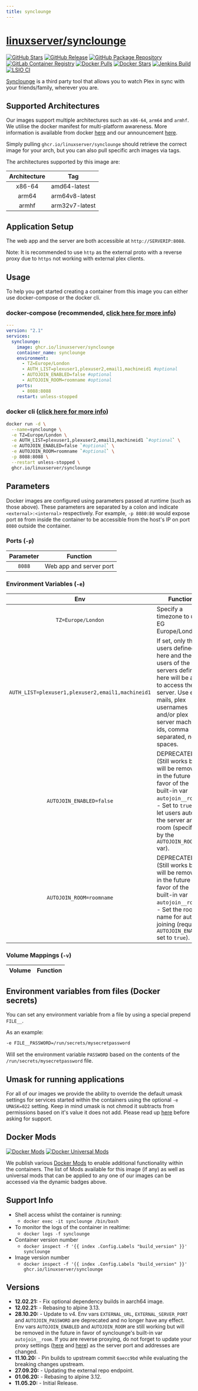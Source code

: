 ```yaml
---
title: synclounge
---
```

<!-- DO NOT EDIT THIS FILE MANUALLY  -->
<!-- Please read the https://github.com/linuxserver/docker-synclounge/blob/master/.github/CONTRIBUTING.md -->

# [linuxserver/synclounge](https://github.com/linuxserver/docker-synclounge)

[![GitHub Stars](https://img.shields.io/github/stars/linuxserver/docker-synclounge.svg?color=94398d&labelColor=555555&logoColor=ffffff&style=for-the-badge&logo=github)](https://github.com/linuxserver/docker-synclounge)
[![GitHub Release](https://img.shields.io/github/release/linuxserver/docker-synclounge.svg?color=94398d&labelColor=555555&logoColor=ffffff&style=for-the-badge&logo=github)](https://github.com/linuxserver/docker-synclounge/releases)
[![GitHub Package Repository](https://img.shields.io/static/v1.svg?color=94398d&labelColor=555555&logoColor=ffffff&style=for-the-badge&label=linuxserver.io&message=GitHub%20Package&logo=github)](https://github.com/linuxserver/docker-synclounge/packages)
[![GitLab Container Registry](https://img.shields.io/static/v1.svg?color=94398d&labelColor=555555&logoColor=ffffff&style=for-the-badge&label=linuxserver.io&message=GitLab%20Registry&logo=gitlab)](https://gitlab.com/linuxserver.io/docker-synclounge/container_registry)
[![Docker Pulls](https://img.shields.io/docker/pulls/linuxserver/synclounge.svg?color=94398d&labelColor=555555&logoColor=ffffff&style=for-the-badge&label=pulls&logo=docker)](https://hub.docker.com/r/linuxserver/synclounge)
[![Docker Stars](https://img.shields.io/docker/stars/linuxserver/synclounge.svg?color=94398d&labelColor=555555&logoColor=ffffff&style=for-the-badge&label=stars&logo=docker)](https://hub.docker.com/r/linuxserver/synclounge)
[![Jenkins Build](https://img.shields.io/jenkins/build?labelColor=555555&logoColor=ffffff&style=for-the-badge&jobUrl=https%3A%2F%2Fci.linuxserver.io%2Fjob%2FDocker-Pipeline-Builders%2Fjob%2Fdocker-synclounge%2Fjob%2Fmaster%2F&logo=jenkins)](https://ci.linuxserver.io/job/Docker-Pipeline-Builders/job/docker-synclounge/job/master/)
[![LSIO CI](https://img.shields.io/badge/dynamic/yaml?color=94398d&labelColor=555555&logoColor=ffffff&style=for-the-badge&label=CI&query=CI&url=https%3A%2F%2Fci-tests.linuxserver.io%2Flinuxserver%2Fsynclounge%2Flatest%2Fci-status.yml)](https://ci-tests.linuxserver.io/linuxserver/synclounge/latest/index.html)

[Synclounge](https://github.com/samcm/synclounge) is a third party tool that allows you to watch Plex in sync with your friends/family, wherever you are.

## Supported Architectures

Our images support multiple architectures such as `x86-64`, `arm64` and `armhf`. We utilise the docker manifest for multi-platform awareness. More information is available from docker [here](https://github.com/docker/distribution/blob/master/docs/spec/manifest-v2-2.md#manifest-list) and our announcement [here](https://blog.linuxserver.io/2019/02/21/the-lsio-pipeline-project/).

Simply pulling `ghcr.io/linuxserver/synclounge` should retrieve the correct image for your arch, but you can also pull specific arch images via tags.

The architectures supported by this image are:

| Architecture | Tag |
| :----: | --- |
| x86-64 | amd64-latest |
| arm64 | arm64v8-latest |
| armhf | arm32v7-latest |

## Application Setup

The web app and the server are both accessible at `http://SERVERIP:8088`.

Note: It is recommended to use `http` as the external proto with a reverse proxy due to `https` not working with external plex clients.

## Usage

To help you get started creating a container from this image you can either use docker-compose or the docker cli.

### docker-compose (recommended, [click here for more info](https://docs.linuxserver.io/general/docker-compose))

```yaml
---
version: "2.1"
services:
  synclounge:
    image: ghcr.io/linuxserver/synclounge
    container_name: synclounge
    environment:
      - TZ=Europe/London
      - AUTH_LIST=plexuser1,plexuser2,email1,machineid1 #optional
      - AUTOJOIN_ENABLED=false #optional
      - AUTOJOIN_ROOM=roomname #optional
    ports:
      - 8088:8088
    restart: unless-stopped
```

### docker cli ([click here for more info](https://docs.docker.com/engine/reference/commandline/cli/))

```bash
docker run -d \
  --name=synclounge \
  -e TZ=Europe/London \
  -e AUTH_LIST=plexuser1,plexuser2,email1,machineid1 `#optional` \
  -e AUTOJOIN_ENABLED=false `#optional` \
  -e AUTOJOIN_ROOM=roomname `#optional` \
  -p 8088:8088 \
  --restart unless-stopped \
  ghcr.io/linuxserver/synclounge
```

## Parameters

Docker images are configured using parameters passed at runtime (such as those above). These parameters are separated by a colon and indicate `<external>:<internal>` respectively. For example, `-p 8080:80` would expose port `80` from inside the container to be accessible from the host's IP on port `8080` outside the container.

### Ports (`-p`)

| Parameter | Function |
| :----: | --- |
| `8088` | Web app and server port |

### Environment Variables (`-e`)

| Env | Function |
| :----: | --- |
| `TZ=Europe/London` | Specify a timezone to use EG Europe/London |
| `AUTH_LIST=plexuser1,plexuser2,email1,machineid1` | If set, only the users defined here and the users of the plex servers defined here will be able to access the server. Use e-mails, plex usernames and/or plex server machine ids, comma separated, no spaces. |
| `AUTOJOIN_ENABLED=false` | DEPRECATED - (Still works but will be removed in the future in favor of the built-in var `autojoin__room`) - Set to `true` to let users autojoin the server and a room (specified by the `AUTOJOIN_ROOM` var). |
| `AUTOJOIN_ROOM=roomname` | DEPRECATED - (Still works but will be removed in the future in favor of the built-in var `autojoin__room`) - Set the room name for auto joining (requires `AUTOJOIN_ENABLED` set to `true`). |

### Volume Mappings (`-v`)

| Volume | Function |
| :----: | --- |

## Environment variables from files (Docker secrets)

You can set any environment variable from a file by using a special prepend `FILE__`.

As an example:

```bash
-e FILE__PASSWORD=/run/secrets/mysecretpassword
```

Will set the environment variable `PASSWORD` based on the contents of the `/run/secrets/mysecretpassword` file.

## Umask for running applications

For all of our images we provide the ability to override the default umask settings for services started within the containers using the optional `-e UMASK=022` setting.
Keep in mind umask is not chmod it subtracts from permissions based on it's value it does not add. Please read up [here](https://en.wikipedia.org/wiki/Umask) before asking for support.

## Docker Mods

[![Docker Mods](https://img.shields.io/badge/dynamic/yaml?color=94398d&labelColor=555555&logoColor=ffffff&style=for-the-badge&label=synclounge&query=%24.mods%5B%27synclounge%27%5D.mod_count&url=https%3A%2F%2Fraw.githubusercontent.com%2Flinuxserver%2Fdocker-mods%2Fmaster%2Fmod-list.yml)](https://mods.linuxserver.io/?mod=synclounge "view available mods for this container.") [![Docker Universal Mods](https://img.shields.io/badge/dynamic/yaml?color=94398d&labelColor=555555&logoColor=ffffff&style=for-the-badge&label=universal&query=%24.mods%5B%27universal%27%5D.mod_count&url=https%3A%2F%2Fraw.githubusercontent.com%2Flinuxserver%2Fdocker-mods%2Fmaster%2Fmod-list.yml)](https://mods.linuxserver.io/?mod=universal "view available universal mods.")

We publish various [Docker Mods](https://github.com/linuxserver/docker-mods) to enable additional functionality within the containers. The list of Mods available for this image (if any) as well as universal mods that can be applied to any one of our images can be accessed via the dynamic badges above.

## Support Info

* Shell access whilst the container is running:
  * `docker exec -it synclounge /bin/bash`
* To monitor the logs of the container in realtime:
  * `docker logs -f synclounge`
* Container version number
  * `docker inspect -f '{{ index .Config.Labels "build_version" }}' synclounge`
* Image version number
  * `docker inspect -f '{{ index .Config.Labels "build_version" }}' ghcr.io/linuxserver/synclounge`

## Versions

* **12.02.21:** - Fix optional dependency builds in aarch64 image.
* **12.02.21:** - Rebasing to alpine 3.13.
* **28.10.20:** - Update to v4. Env vars `EXTERNAL_URL`, `EXTERNAL_SERVER_PORT` and `AUTOJOIN_PASSWORD` are deprecated and no longer have any effect. Env vars `AUTOJOIN_ENABLED` and `AUTOJOIN_ROOM` are still working but will be removed in the future in favor of synclounge's built-in var `autojoin__room`. If you are reverse proxying, do not forget to update your proxy settings ([here](https://github.com/linuxserver/reverse-proxy-confs/blob/master/synclounge.subdomain.conf.sample) and [here](https://github.com/linuxserver/reverse-proxy-confs/blob/master/synclounge.subfolder.conf.sample)) as the server port and addresses are changed.
* **11.10.20:** - Pin builds to upstream commit `6aecc9bd` while evaluating the breaking changes upstream.
* **27.09.20:** - Updating the external repo endpoint.
* **01.06.20:** - Rebasing to alpine 3.12.
* **11.05.20:** - Initial Release.
